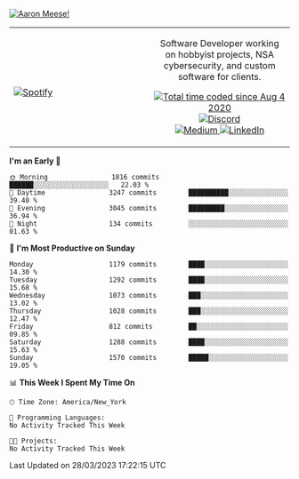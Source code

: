 [![Aaron Meese!](https://user-images.githubusercontent.com/17814535/88975338-a2aabf00-d27f-11ea-963f-8a19608716b4.png)](https://github.com/ajmeese7/readme-ascii "README ASCII")

<!-- Modified from project here: https://github.com/novatorem/novatorem -->
<table width="100%">
  <tr>
  <td width="50%">

&nbsp; <br> [![Spotify](https://ajmeese7.vercel.app/api/spotify)](https://open.spotify.com/user/ajmeese)

  </td>
  <td width="50%">
    <p align="center">
    Software Developer working on hobbyist projects, NSA cybersecurity, and custom software for clients.
    </p>
    <p align="center">
      <a href="https://wakatime.com/@f726891d-3b02-46cd-9b60-e8c59f9e2b14">
        <img src="https://wakatime.com/badge/user/f726891d-3b02-46cd-9b60-e8c59f9e2b14.svg" alt="Total time coded since Aug 4 2020" title="WakaTime" />
      </a>
      <a href="http://link.aaronmeese.com/discord">
        <img src="https://img.shields.io/badge/discord-ajmeese7%234835-369?style=flat-square&logo=discord&logoColor=white&color=purple" alt="Discord" title="Discord">
      </a>
      <br />
      <a href="https://link.aaronmeese.com/medium">
        <img src="https://img.shields.io/badge/medium-ajmeese7-1DB954?style=flat-square&logo=medium&logoColor=white" alt="Medium" title="Medium">
      </a>
      <a href="https://link.aaronmeese.com/linkedin">
        <img src="https://img.shields.io/badge/linkedIn-aaronmeese-1DB954?style=flat-square&logo=linkedin&logoColor=white&color=blue" alt="LinkedIn" title="LinkedIn">
      </a>
    </p>
  </td>

</table>

[//]: <> (The `&nbsp;` is to have Aphelion take up more space)

<!--START_SECTION:waka-->
**I'm an Early 🐤** 

```text
🌞 Morning                1816 commits        ██████░░░░░░░░░░░░░░░░░░░   22.03 % 
🌆 Daytime                3247 commits        ██████████░░░░░░░░░░░░░░░   39.40 % 
🌃 Evening                3045 commits        █████████░░░░░░░░░░░░░░░░   36.94 % 
🌙 Night                  134 commits         ░░░░░░░░░░░░░░░░░░░░░░░░░   01.63 % 
```
📅 **I'm Most Productive on Sunday** 

```text
Monday                   1179 commits        ████░░░░░░░░░░░░░░░░░░░░░   14.30 % 
Tuesday                  1292 commits        ████░░░░░░░░░░░░░░░░░░░░░   15.68 % 
Wednesday                1073 commits        ███░░░░░░░░░░░░░░░░░░░░░░   13.02 % 
Thursday                 1028 commits        ███░░░░░░░░░░░░░░░░░░░░░░   12.47 % 
Friday                   812 commits         ██░░░░░░░░░░░░░░░░░░░░░░░   09.85 % 
Saturday                 1288 commits        ████░░░░░░░░░░░░░░░░░░░░░   15.63 % 
Sunday                   1570 commits        █████░░░░░░░░░░░░░░░░░░░░   19.05 % 
```


📊 **This Week I Spent My Time On** 

```text
🕑︎ Time Zone: America/New_York

💬 Programming Languages: 
No Activity Tracked This Week

🐱‍💻 Projects: 
No Activity Tracked This Week
```


 Last Updated on 28/03/2023 17:22:15 UTC
<!--END_SECTION:waka-->
